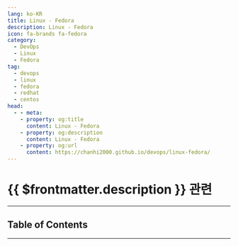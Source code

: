 ```yaml
---
lang: ko-KR
title: Linux - Fedora
description: Linux - Fedora
icon: fa-brands fa-fedora
category:
  - DevOps
  - Linux
  - Fedora
tag:
  - devops
  - linux
  - fedora
  - redhat
  - centos
head:
  - - meta:
    - property: og:title
      content: Linux - Fedora
    - property: og:description
      content: Linux - Fedora
    - property: og:url
      content: https://chanhi2000.github.io/devops/linux-fedora/
---
```


# {{ $frontmatter.description }} 관련

<ShieldsGroup logos="centos"/>

---

## Table of Contents

<ToCLocal basePath="/devops/linux-fedora/" />

---

<TagLinks />